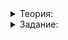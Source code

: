 
<details>
<summary>Теория:</summary>

# Призываем макросы

В прошлом уроке вы упростили профилировку. Технология, которую вы использовали, называется RAII. Она применяется не только для контроля за ресурсами, но и для планирования действия, которое должно совершиться при выходе из области видимости. Эту технологию вы подробно изучите далее в курсе.

Название переменной, которая позволила создать объект  `LogDuration`, не несёт в себе никакой информации. Более того, мы даже к этой переменной не обращаемся. Чтобы скрыть ненужную информацию, используем препроцессор. С ним вы уже сталкивались во втором спринте. Определим такой макрос:

```cpp
#define LOG_DURATION(x) LogDuration UNIQUE_VAR_NAME_PROFILE(x)

```

Далее нужно разработать макрос  `UNIQUE_VAR_NAME_PROFILE`, который будет выдавать уникальное имя переменной. Для профилировщика это не так важно — вряд ли у нас будут две профилировки в одном пространстве имён. Но всё-таки это удобно.

Можем использовать макрос  `__LINE__`. Препроцессор заменяет его на номер строки, в которой использован этот макрос. Нам также понадобится оператор слияния лексем  `##`:

```cpp
#define UNIQUE_VAR_NAME_PROFILE profile_guard_ ## __LINE__

int main() {
    int UNIQUE_VAR_NAME_PROFILE;
}

```

Забавно, в этой программе нет  `#include`, при этом она совершенно корректна, хотя ничего не делает — даже единственную переменную исключит оптимизатор. Посмотрим, что на выходе у препроцессора:

```cpp
#line 1 "main.cpp"

int main() {
    int profile_guard___LINE__;
}

```

Этот файл мы получили, применив специальный режим компилятора. В таком режиме он запускает только препроцессор. Для компилятора GCC этот режим можно запустить из командной строки, указав специальный флаг  `-E`:

```bash
gcc -E main.cpp -o main.i

```

Ожидали мы не этого. Очевидно, препроцессор «приклеил»  `__LINE__`  слишком рано, до того, как подставил номер строки. Чтобы подставить значение  `__LINE__`  до приклеивания к  `profile_guard_`, вынесем слияние лексем в отдельное макроопределение,  `PROFILE_CONCAT`:

```cpp
#define PROFILE_CONCAT(X, Y) X ## Y
#define UNIQUE_VAR_NAME_PROFILE PROFILE_CONCAT(profile_guard_, __LINE__)

int main() {
    int UNIQUE_VAR_NAME_PROFILE;
}

```

Код стал на одну строчку больше. Проверим результат:

```cpp
#line 1 "main.cpp"

int main() {
    int profile_guard___LINE__;
}

```

Результат не изменился. Почти смирившись, что ничего не выйдет, сделаем последнюю попытку. Добавим ещё один макрос:

```cpp
#define PROFILE_CONCAT_INTERNAL(X, Y) X ## Y
#define PROFILE_CONCAT(X, Y) PROFILE_CONCAT_INTERNAL(X, Y)
#define UNIQUE_VAR_NAME_PROFILE PROFILE_CONCAT(profile_guard_, __LINE__)

int main() {
    int UNIQUE_VAR_NAME_PROFILE;
}

```

Посмотрим, что выдал препроцессор:

```cpp
#line 1 "main.cpp"

int main() {
    int profile_guard_6;
}

```

Ничего себе, получилось!

Окончательный вид будет таким:

```cpp
#define PROFILE_CONCAT_INTERNAL(X, Y) X ## Y
#define PROFILE_CONCAT(X, Y) PROFILE_CONCAT_INTERNAL(X, Y)
#define UNIQUE_VAR_NAME_PROFILE PROFILE_CONCAT(profileGuard, __LINE__)
#define LOG_DURATION(x) LogDuration UNIQUE_VAR_NAME_PROFILE(x)
```

</details>

<details>
<summary>Задание:</summary>

### Задание

Замените в примере с профилировкой явное объявление переменных на использование макроса  `LOG_DURATION`.

### Ограничения

Не меняйте поведение программы.

### Что отправлять на проверку

Загрузите в тренажёр решение предыдущей задачи с добавленным макросом  `LOG_DURATION`. Прямое использование  `LogDuration`  нужно заменить на использование этого макроса.

### Как будет тестироваться ваш код

Программа будет проверена теми же тестами, что и предыдущая. Дополнительно будет проверено, что вы не используете  `LogDuration`  напрямую, а только через макрос.

### Пример вывода

```
Append random: 5 ms
Reverse: 5811 ms
After 1 bits we found 0% pops
After 2 bits we found 0% pops
After 4 bits we found 25% pops
After 8 bits we found 37.5% pops
After 16 bits we found 50% pops
After 32 bits we found 50% pops
After 64 bits we found 54.6875% pops
After 128 bits we found 53.9063% pops
After 256 bits we found 53.5156% pops
After 512 bits we found 51.7578% pops
After 1024 bits we found 51.9531% pops
After 2048 bits we found 50.4395% pops
After 4096 bits we found 49.585% pops
After 8192 bits we found 49.7681% pops
After 16384 bits we found 49.3469% pops
After 32768 bits we found 49.5178% pops
After 65536 bits we found 49.6353% pops
After 131072 bits we found 50% pops
Counting: 8 ms
Total: 5828 ms

```

### Подсказка

Добавьте макрос в h-файл. В cpp-файле уже не нужно использовать класс  `LogDuration`  напрямую.

</details>
